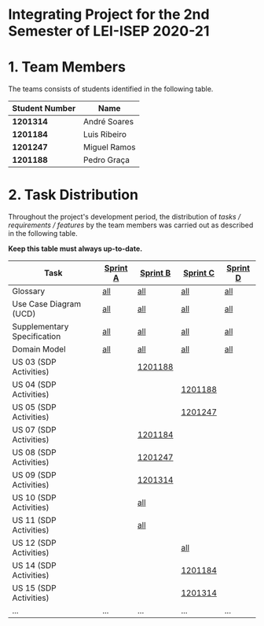 # Integrating Project for the 2nd Semester of LEI-ISEP 2020-21 

# 1. Team Members

The teams consists of students identified in the following table. 

| Student Number	| Name |
|--------------|----------------------------|
| **1201314**  |    André Soares            |
| **1201184**  |    Luis Ribeiro            |
| **1201247**  |    Miguel Ramos            |
| **1201188**  |    Pedro Graça             |


# 2. Task Distribution ###


Throughout the project's development period, the distribution of _tasks / requirements / features_ by the team members was carried out as described in the following table. 

**Keep this table must always up-to-date.**

| Task                      | [Sprint A](SprintA/README.md) | [Sprint B](SprintB/README.md) | [Sprint C](SprintC/README.md) |  [Sprint D](SprintD/README.md) |
|-----------------------------|------------|------------|------------|------------|
| Glossary  |  [all](SprintA/Glossary.md)   |   [all](SprintB/Glossary.md)  |   [all](SprintC/Glossary.md)  | [all](SprintD/Glossary.md)  |
| Use Case Diagram (UCD)  |  [all](SprintA/UCD/UCD.md)   |   [all](SprintB/UCD.md)  |   [all](SprintC/UCD.md)  | [all](SprintD/UCD.md)  |
| Supplementary Specification   |  [all](SprintA/FURPS.md)   |   [all](SprintB/FURPS.md)  |   [all](SprintC/FURPS.md)  | [all](SprintD/FURPS.md)  |
| Domain Model  |  [all](SprintA/DM/DM.md)   |   [all](SprintB/DM.md)  |   [all](SprintC/DM.md)  | [all](SprintD/DM.md)  |
| US 03 (SDP Activities)  |  |  [1201188](SprintB/US/US03/US003-RegisterClient.md)   |   |   |
| US 04 (SDP Activities)  |  |  | [1201188](SprintC/US/US04/US004-RegisterTest.md)   |   |  
| US 05 (SDP Activities)  |  |  | [1201247](SprintC/US/US05/US005-RecordSamples.md)   |   |  
| US 07 (SDP Activities)  |  | [1201184](SprintB/US/US07/US007-RegisterNewEmployee.md)   |    |   |  
| US 08 (SDP Activities)  |  | [1201247](SprintB/US/US08/US008-RegisterNewClinicalAnalysisLaboratory.md)   |    |   |  
| US 09 (SDP Activities)  |  | [1201314](SprintB/US/US09/US009-SpecifyNewTypeOfTest.md)   |    |   |  
| US 10 (SDP Activities)  |  | [all](SprintB/US/US10/US010-SpecifyNewParameterAndCategorizeIt.md)   |    |   |  
| US 11 (SDP Activities)  |  | [all](SprintB/US/US11/US011-SpecifyNewParameterCategory.md)   |    |   |  
| US 12 (SDP Activities)  |  |  | [all](SprintC/US/US12/US012-RecordResults.md)   |   |  
| US 14 (SDP Activities)  |  |  | [1201184](SprintC/US/US14/US014-MakeDiagnosis&WriteReport.md)   |   |  
| US 15 (SDP Activities)  |  |  | [1201314](SprintC/US/US15/US_15-ValidateATest.md)   |   |
| ...  |  ...   | ...   | ...  | ... |

